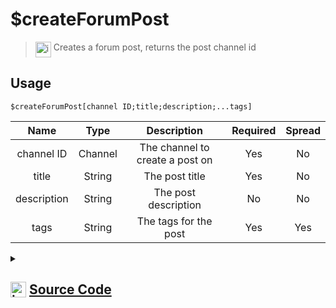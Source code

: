 # $createForumPost
> <img align="top" src="https://upload.wikimedia.org/wikipedia/commons/thumb/e/e4/Infobox_info_icon.svg/160px-Infobox_info_icon.svg.png?20150409153300" alt="image" width="25" height="auto"> Creates a forum post, returns the post channel id
## Usage
```
$createForumPost[channel ID;title;description;...tags]
```
| Name | Type | Description | Required | Spread
| :---: | :---: | :---: | :---: | :---: |
channel ID | Channel | The channel to create a post on | Yes | No
title | String | The post title | Yes | No
description | String | The post description | No | No
tags | String | The tags for the post | Yes | Yes
<details>
<summary>
    
## <img align="top" src="https://cdn4.iconfinder.com/data/icons/iconsimple-logotypes/512/github-512.png" alt="image" width="25" height="auto">  [Source Code](https://github.com/tryforge/ForgeScript-V2/blob/main/src/native/createForumPost.ts)
    
</summary>
    
```ts
import { BaseChannel, ChannelType, ForumChannel } from "discord.js"
import { ArgType, NativeFunction, Return } from "../structures"
import noop from "../functions/noop"

export default new NativeFunction({
    name: "$createForumPost",
    description: "Creates a forum post, returns the post channel id",
    unwrap: true,
    args: [
        {
            name: "channel ID",
            rest: false,
            required: true,
            type: ArgType.Channel,
            check: (i: BaseChannel) => i.type === ChannelType.GuildForum,
            description: "The channel to create a post on"
        },
        {
            name: "title",
            description: "The post title",
            rest: false,
            required: true,
            type: ArgType.String
        },
        {
            name: "description",
            description: "The post description",
            rest: false,
            type: ArgType.String
        },
        {
            name: "tags",
            description: "The tags for the post",
            rest: true,
            required: true,
            type: ArgType.String
        }
    ],
    brackets: true,
    async execute(ctx, [ channel, title, desc, tags ]) {
        const forum = channel as ForumChannel

        ctx.container.content = desc || undefined
        
        const t = await forum.threads.create({
            appliedTags: tags,
            name: title,
            message: ctx.container.getOptions()
        }).catch(noop)

        ctx.container.reset()

        return Return.success(t ? t.id : undefined)
    },
})
```
    
</details>